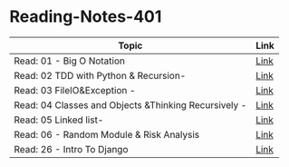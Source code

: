 # Reading-Notes-401




| Topic      | Link |
| ---------- | ----------- |
|   Read: 01 - Big O Notation | [Link](https://hamzaqahoush.github.io/Reading-Notes-401/BigO)|
|   Read: 02  TDD with Python & Recursion- |[Link](https://hamzaqahoush.github.io/Reading-Notes-401/TDD%20with%20Python)|
|   Read: 03  FileIO&Exception -|[Link](https://hamzaqahoush.github.io/Reading-Notes-401/FileIO&Exceptions)|
|   Read: 04 Classes and Objects &Thinking Recursively -|[Link](https://hamzaqahoush.github.io/Reading-Notes-401/classes_objects)|
|   Read: 05 Linked list-|[Link](https://hamzaqahoush.github.io/Reading-Notes-401/Linked%20Lists)|
|   Read: 06 - Random Module & Risk Analysis  |[Link](https://hamzaqahoush.github.io/Reading-Notes-401/Random%20Module%20&%20Risk%20analysis)|
|   Read: 26 - Intro To Django  |[Link](https://hamzaqahoush.github.io/Reading-Notes-401/Intro%20to%20Django)|




